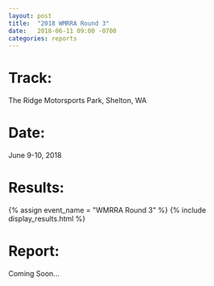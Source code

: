 ```yaml
---
layout: post
title:  "2018 WMRRA Round 3"
date:   2018-06-11 09:00 -0700
categories: reports
---
```


# Track:
The Ridge Motorsports Park, Shelton, WA

# Date:
June 9-10, 2018

# Results:
{% assign event_name = "WMRRA Round 3" %}
{% include display_results.html %}

# Report:
Coming Soon...
